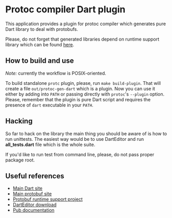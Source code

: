 Protoc compiler Dart plugin
===========================

This application provides a plugin for protoc compiler which
generates pure Dart library to deal with protobufs.

Please, do not forget that generated libraries depend on runtime
support library which can be found [here](https://github.com/dart-lang/protobuf).

How to build and use
--------------------

*Note:* currently the workflow is POSIX-oriented.

To build standalone `protc` plugin, please, run `make build-plugin`. That will
create a file `out/protoc-gen-dart` which is a plugin. Now you can use it either
by adding into `PATH` or passing directly with `protoc`'s `--plugin` option.
Please, remember that the plugin is pure Dart script and requires the presence
of `dart` executable in your `PATH`.

Hacking
-------

So far to hack on the library the main thing you should be aware of is how
to run unittests.  The easiest way would be to use DartEditor and run
**all_tests.dart** file which is the whole suite.

If you'd like to run test from command line, please, do not pass proper
package root.

Useful references
-----------------

* [Main Dart site](http://www.dartlang.org)
* [Main protobuf site](https://code.google.com/p/protobuf)
* [Protobuf runtime support project](https://github.com/dart-lang/protobuf) 
* [DartEditor download](http://www.dartlang.org)
* [Pub documentation](http://pub.dartlang.org/doc)
